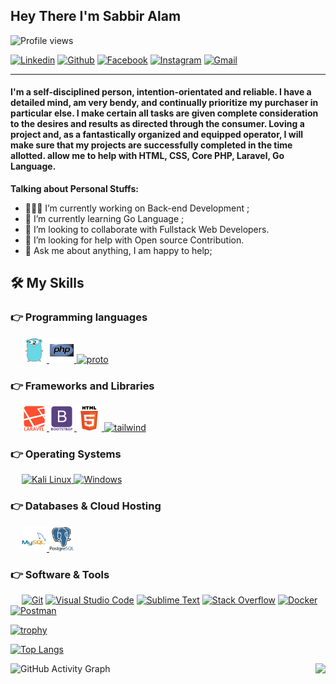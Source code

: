 ## Hey  There I'm Sabbir Alam
![Profile views](https://gpvc.arturio.dev/iamsabbiralam)
<p align="left">
  <a href="https://www.linkedin.com/in/iamsabbiralam/"><img alt="Linkedin" title="iamsabbiralam" src="https://img.shields.io/badge/LinkedIn-0077B5?style=for-the-badge&logo=linkedin&logoColor=white"></a>
  <a href="https://github.com/iamsabbiralam"><img alt="Github" title="iamsabbiralam" src="https://img.shields.io/badge/GitHub-100000?style=for-the-badge&logo=github&logoColor=white"></a>
  <a href="https://www.facebook.com/iamsabbiralam"><img alt="Facebook" title="iamsabbiralam" src="https://img.shields.io/badge/Facebook-1877F2?style=for-the-badge&logo=facebook&logoColor=white"></a>
  <a href="https://www.instagram.com/iamsabbiralam/"><img alt="Instagram" title="iamsabbiralam" src="https://img.shields.io/badge/Instagram-E4405F?style=for-the-badge&logo=instagram&logoColor=white"></a>
  <a href="mailto:sabbiriph4@gmail.com"><img alt="Gmail" title="iamsabbiralam" src="https://img.shields.io/badge/Gmail-D14836?style=for-the-badge&logo=gmail&logoColor=white"></a>
</p> 
<hr/>
<h4 align="left">I'm a self-disciplined person, intention-orientated and reliable. I have a detailed mind, am very bendy, and continually prioritize my purchaser in particular else. I make certain all tasks are given complete consideration to the desires and results as directed through the consumer. Loving a project and, as a fantastically organized and equipped operator, I will make sure that my projects are successfully completed in the time allotted. allow me to help with <b>HTML,</b> <b>CSS,</b> <b>Core PHP,</b> <b>Laravel,</b> <b>Go Language.</b></h4>

  
  
**Talking about Personal Stuffs:**

- 👨🏽‍💻 I’m currently working on Back-end Development ;
- 🌱 I’m currently learning Go Language ; 
- 👯 I’m looking to collaborate with Fullstack Web Developers.
- 🤔 I’m looking for help with Open source Contribution.
- 💬 Ask me about anything, I am happy to help;

## 🛠️ My Skills

### 👉 Programming languages

<p align="left"> 
    &emsp;
    <a href="https://golang.org" target="_blank" rel="noreferrer">
        <img src="https://raw.githubusercontent.com/devicons/devicon/master/icons/go/go-original.svg" alt="go" width="40" height="40"/>
    </a>
    <a href="https://www.php.net" target="_blank" rel="noreferrer">
        <img src="https://raw.githubusercontent.com/devicons/devicon/master/icons/php/php-original.svg" alt="php" width="40" height="40"/>
    </a>
    <a href="https://developers.google.com/protocol-buffers/docs/proto3" target="_blank" rel="noreferrer">
        <img src="https://img.shields.io/badge/proto-3670A0?style=for-the-badge&logo=proto&logoColor=ffdd54" alt="proto" height="40" width="70"/>
    </a>
</p>

### 👉 Frameworks and Libraries
<p align="left"> 
&emsp;
<a href="https://laravel.com/" target="_blank" rel="noreferrer">
    <img src="https://raw.githubusercontent.com/devicons/devicon/master/icons/laravel/laravel-plain-wordmark.svg" alt="laravel" width="40" height="40"/>
</a>
<a href="https://getbootstrap.com" target="_blank" rel="noreferrer">
    <img src="https://raw.githubusercontent.com/devicons/devicon/master/icons/bootstrap/bootstrap-plain-wordmark.svg" alt="bootstrap" width="40" height="40"/>
</a>
<a href="https://www.w3.org/html/" target="_blank" rel="noreferrer">
    <img src="https://raw.githubusercontent.com/devicons/devicon/master/icons/html5/html5-original-wordmark.svg" alt="html5" width="40" height="40"/>
</a>
<a href="https://tailwindcss.com/" target="_blank" rel="noreferrer">
    <img src="https://www.vectorlogo.zone/logos/tailwindcss/tailwindcss-icon.svg" alt="tailwind" width="40" height="40"/>
</a>
</p>

### 👉 Operating Systems
<p align="left"> 
&emsp;
<a href="https://www.kali.org"> 
     <img alt="Kali Linux" src="https://img.shields.io/badge/Kali Linux-100000?style=for-the-badge&logo=kali-linux&logoColor=white">
</a>
<a href="https://www.microsoft.com/en-us/windows"> 
     <img alt="Windows" src="https://img.shields.io/badge/Windows-0178d4?style=for-the-badge&logo=windows&logoColor=white">
</a>
</p>

### 👉 Databases & Cloud Hosting
<p align="left">
  &emsp;
    <a href="https://www.mysql.com/" target="_blank" rel="noreferrer">
        <img src="https://raw.githubusercontent.com/devicons/devicon/master/icons/mysql/mysql-original-wordmark.svg" alt="mysql" width="40" height="40"/>
    </a>
    <a href="https://www.postgresql.org" target="_blank" rel="noreferrer">      <img src="https://raw.githubusercontent.com/devicons/devicon/master/icons/postgresql/postgresql-original-wordmark.svg" alt="postgresql" width="40" height="40"/>
    </a>

 ### 👉 Software & Tools
<p align="left">
  &emsp;
<a href="https://git-scm.com"><img alt="Git" src="https://img.shields.io/badge/Git-F05032?style=for-the-badge&logo=git&logoColor=white"></a>
<a href="https://code.visualstudio.com/"><img alt="Visual Studio Code" src="https://img.shields.io/badge/Visual_Studio_Code-0078D4?style=for-the-badge&logo=visual%20studio%20code&logoColor=white"></a>
<a href="https://code.visualstudio.com/"><img alt="Sublime Text" src="https://img.shields.io/badge/Sublime Text-474747?style=for-the-badge&logo=visual%20studio%20code&logoColor=yellow"></a>
<a href="https://stackoverflow.com/"><img alt="Stack Overflow" src="https://img.shields.io/badge/Stack_Overflow-FE7A16?style=for-the-badge&logo=stack-overflow&logoColor=white"></a>
<a href="https://www.docker.com/"><img alt="Docker" src="https://img.shields.io/badge/Docker-2CA5E0?style=for-the-badge&logo=docker&logoColor=white"></a>
<a href="https://www.postman.com/"><img alt="Postman" src="https://img.shields.io/badge/Postman-FF6C37?style=for-the-badge&logo=Postman&logoColor=white"></a>
</p>


[![trophy](https://github-profile-trophy.vercel.app/?username=iamsabbiralam)](https://github.com/ryo-ma/github-profile-trophy)

[![Top Langs](https://github-readme-stats.vercel.app/api/top-langs/?username=iamsabbiralam)](https://github.com/anuraghazra/github-readme-stats)

<img align="right" src="https://github-readme-stats.vercel.app/api?username=iamsabbiralam&show_icons=true&theme=radical"/>


![GitHub Activity Graph](https://activity-graph.herokuapp.com/graph?username=iamsabbiralam)  
